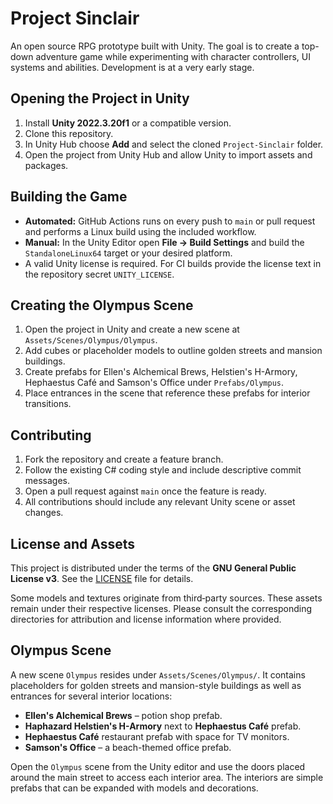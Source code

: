 # Project Sinclair
An open source RPG prototype built with Unity. The goal is to create a top-down adventure game while experimenting with character controllers, UI systems and abilities. Development is at a very early stage.

## Opening the Project in Unity
1. Install **Unity 2022.3.20f1** or a compatible version.
2. Clone this repository.
3. In Unity Hub choose **Add** and select the cloned `Project-Sinclair` folder.
4. Open the project from Unity Hub and allow Unity to import assets and packages.

## Building the Game
- **Automated:** GitHub Actions runs on every push to `main` or pull request and performs a Linux build using the included workflow.
- **Manual:** In the Unity Editor open **File → Build Settings** and build the `StandaloneLinux64` target or your desired platform.
- A valid Unity license is required. For CI builds provide the license text in the repository secret `UNITY_LICENSE`.


## Creating the Olympus Scene
1. Open the project in Unity and create a new scene at `Assets/Scenes/Olympus/Olympus`.
2. Add cubes or placeholder models to outline golden streets and mansion buildings.
3. Create prefabs for Ellen's Alchemical Brews, Helstien's H-Armory, Hephaestus Café and Samson's Office under `Prefabs/Olympus`.
4. Place entrances in the scene that reference these prefabs for interior transitions.


## Contributing
1. Fork the repository and create a feature branch.
2. Follow the existing C# coding style and include descriptive commit messages.
3. Open a pull request against `main` once the feature is ready.
4. All contributions should include any relevant Unity scene or asset changes.

## License and Assets
This project is distributed under the terms of the **GNU General Public License v3**. See the [LICENSE](LICENSE) file for details.

Some models and textures originate from third‑party sources. These assets remain under their respective licenses. Please consult the corresponding directories for attribution and license information where provided.

## Olympus Scene
A new scene `Olympus` resides under `Assets/Scenes/Olympus/`. It contains
placeholders for golden streets and mansion-style buildings as well as entrances
for several interior locations:

- **Ellen's Alchemical Brews** – potion shop prefab.
- **Haphazard Helstien's H-Armory** next to **Hephaestus Café** prefab.
- **Hephaestus Café** restaurant prefab with space for TV monitors.
- **Samson's Office** – a beach-themed office prefab.

Open the `Olympus` scene from the Unity editor and use the doors placed around
the main street to access each interior area. The interiors are simple prefabs
that can be expanded with models and decorations.

